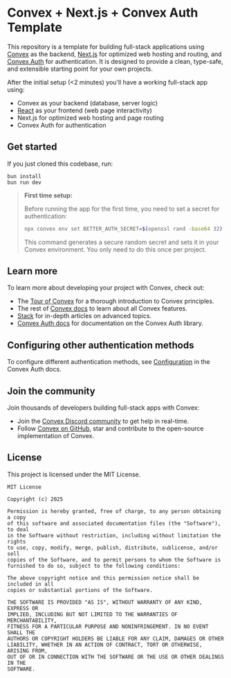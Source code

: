 # Convex + Next.js + Convex Auth Template

This repository is a template for building full-stack applications using [Convex](https://convex.dev/) as the backend, [Next.js](https://nextjs.org/) for optimized web hosting and routing, and [Convex Auth](https://labs.convex.dev/auth) for authentication. It is designed to provide a clean, type-safe, and extensible starting point for your own projects.

After the initial setup (<2 minutes) you'll have a working full-stack app using:

- Convex as your backend (database, server logic)
- [React](https://react.dev/) as your frontend (web page interactivity)
- Next.js for optimized web hosting and page routing
- Convex Auth for authentication

## Get started

If you just cloned this codebase, run:

```
bun install
bun run dev
```

> **First time setup:**
>
> Before running the app for the first time, you need to set a secret for authentication:
>
> ```sh
> npx convex env set BETTER_AUTH_SECRET=$(openssl rand -base64 32)
> ```
>
> This command generates a secure random secret and sets it in your Convex environment. You only need to do this once per project.

## Learn more

To learn more about developing your project with Convex, check out:

- The [Tour of Convex](https://docs.convex.dev/get-started) for a thorough introduction to Convex principles.
- The rest of [Convex docs](https://docs.convex.dev/) to learn about all Convex features.
- [Stack](https://stack.convex.dev/) for in-depth articles on advanced topics.
- [Convex Auth docs](https://labs.convex.dev/auth) for documentation on the Convex Auth library.

## Configuring other authentication methods

To configure different authentication methods, see [Configuration](https://labs.convex.dev/auth/config) in the Convex Auth docs.

## Join the community

Join thousands of developers building full-stack apps with Convex:

- Join the [Convex Discord community](https://convex.dev/community) to get help in real-time.
- Follow [Convex on GitHub](https://github.com/get-convex/), star and contribute to the open-source implementation of Convex.

## License

This project is licensed under the MIT License.

```
MIT License

Copyright (c) 2025

Permission is hereby granted, free of charge, to any person obtaining a copy
of this software and associated documentation files (the "Software"), to deal
in the Software without restriction, including without limitation the rights
to use, copy, modify, merge, publish, distribute, sublicense, and/or sell
copies of the Software, and to permit persons to whom the Software is
furnished to do so, subject to the following conditions:

The above copyright notice and this permission notice shall be included in all
copies or substantial portions of the Software.

THE SOFTWARE IS PROVIDED "AS IS", WITHOUT WARRANTY OF ANY KIND, EXPRESS OR
IMPLIED, INCLUDING BUT NOT LIMITED TO THE WARRANTIES OF MERCHANTABILITY,
FITNESS FOR A PARTICULAR PURPOSE AND NONINFRINGEMENT. IN NO EVENT SHALL THE
AUTHORS OR COPYRIGHT HOLDERS BE LIABLE FOR ANY CLAIM, DAMAGES OR OTHER
LIABILITY, WHETHER IN AN ACTION OF CONTRACT, TORT OR OTHERWISE, ARISING FROM,
OUT OF OR IN CONNECTION WITH THE SOFTWARE OR THE USE OR OTHER DEALINGS IN THE
SOFTWARE.
```

